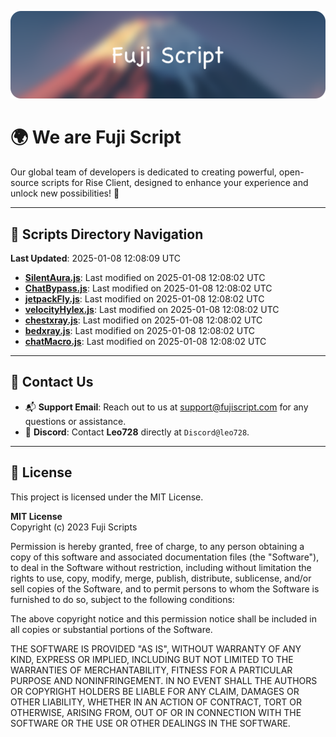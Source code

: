 ![Banner](.github/b.webp)

# 🌍 **We are Fuji Script**

Our global team of developers is dedicated to creating powerful, open-source scripts for Rise Client, designed to enhance your experience and unlock new possibilities! 🌟

---
<!-- SCRIPTS_NAVIGATION_START -->
## 📂 **Scripts Directory Navigation**

**Last Updated**: 2025-01-08 12:08:09 UTC

- **[SilentAura.js](scripts/SilentAura.js)**: Last modified on 2025-01-08 12:08:02 UTC
- **[ChatBypass.js](scripts/ChatBypass.js)**: Last modified on 2025-01-08 12:08:02 UTC
- **[jetpackFly.js](scripts/jetpackFly.js)**: Last modified on 2025-01-08 12:08:02 UTC
- **[velocityHylex.js](scripts/velocityHylex.js)**: Last modified on 2025-01-08 12:08:02 UTC
- **[chestxray.js](scripts/chestxray.js)**: Last modified on 2025-01-08 12:08:02 UTC
- **[bedxray.js](scripts/bedxray.js)**: Last modified on 2025-01-08 12:08:02 UTC
- **[chatMacro.js](scripts/chatMacro.js)**: Last modified on 2025-01-08 12:08:02 UTC

<!-- SCRIPTS_NAVIGATION_END -->

---

## 💬 **Contact Us**  
- 📬 **Support Email**: Reach out to us at [support@fujiscript.com](mailto:support@fujiscript.com) for any questions or assistance.  
- 💬 **Discord**: Contact **Leo728** directly at `Discord@leo728`.

---

## 📜 **License**

This project is licensed under the MIT License.  

**MIT License**  
Copyright (c) 2023 Fuji Scripts  

Permission is hereby granted, free of charge, to any person obtaining a copy of this software and associated documentation files (the "Software"), to deal in the Software without restriction, including without limitation the rights to use, copy, modify, merge, publish, distribute, sublicense, and/or sell copies of the Software, and to permit persons to whom the Software is furnished to do so, subject to the following conditions:  

The above copyright notice and this permission notice shall be included in all copies or substantial portions of the Software.  

THE SOFTWARE IS PROVIDED "AS IS", WITHOUT WARRANTY OF ANY KIND, EXPRESS OR IMPLIED, INCLUDING BUT NOT LIMITED TO THE WARRANTIES OF MERCHANTABILITY, FITNESS FOR A PARTICULAR PURPOSE AND NONINFRINGEMENT. IN NO EVENT SHALL THE AUTHORS OR COPYRIGHT HOLDERS BE LIABLE FOR ANY CLAIM, DAMAGES OR OTHER LIABILITY, WHETHER IN AN ACTION OF CONTRACT, TORT OR OTHERWISE, ARISING FROM, OUT OF OR IN CONNECTION WITH THE SOFTWARE OR THE USE OR OTHER DEALINGS IN THE SOFTWARE.  
